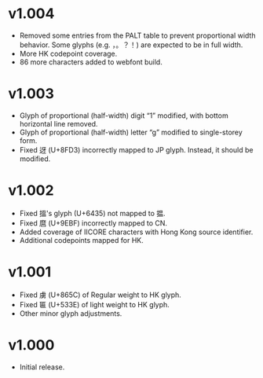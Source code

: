 v1.004
==========
- Removed some entries from the PALT table to prevent proportional width behavior. Some glyphs (e.g. ，。？！) are expected to be in full width.  
- More HK codepoint coverage.
- 86 more characters added to webfont build.

v1.003
======
- Glyph of proportional (half-width) digit “1” modified, with bottom horizontal line removed.
- Glyph of proportional (half-width) letter “g” modified to single-storey form. 
- Fixed 迓 (U+8FD3) incorrectly mapped to JP glyph. Instead, it should be modified.

v1.002
======
- Fixed 搵's glyph (U+6435) not mapped to 揾.
- Fixed 麿 (U+9EBF) incorrectly mapped to CN.
- Added coverage of IICORE characters with Hong Kong source identifier.  
- Additional codepoints mapped for HK.  

v1.001
======
- Fixed 虜 (U+865C) of Regular weight to HK glyph.
- Fixed 匾 (U+533E) of light weight to HK glyph.
- Other minor glyph adjustments.

v1.000
======
- Initial release.